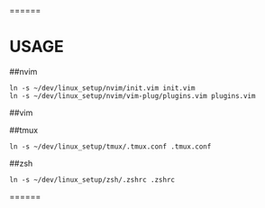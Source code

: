 ======
# USAGE

##nvim
```
ln -s ~/dev/linux_setup/nvim/init.vim init.vim
ln -s ~/dev/linux_setup/nvim/vim-plug/plugins.vim plugins.vim
```

##vim

##tmux
```
ln -s ~/dev/linux_setup/tmux/.tmux.conf .tmux.conf
```

##zsh
```
ln -s ~/dev/linux_setup/zsh/.zshrc .zshrc
```
======
